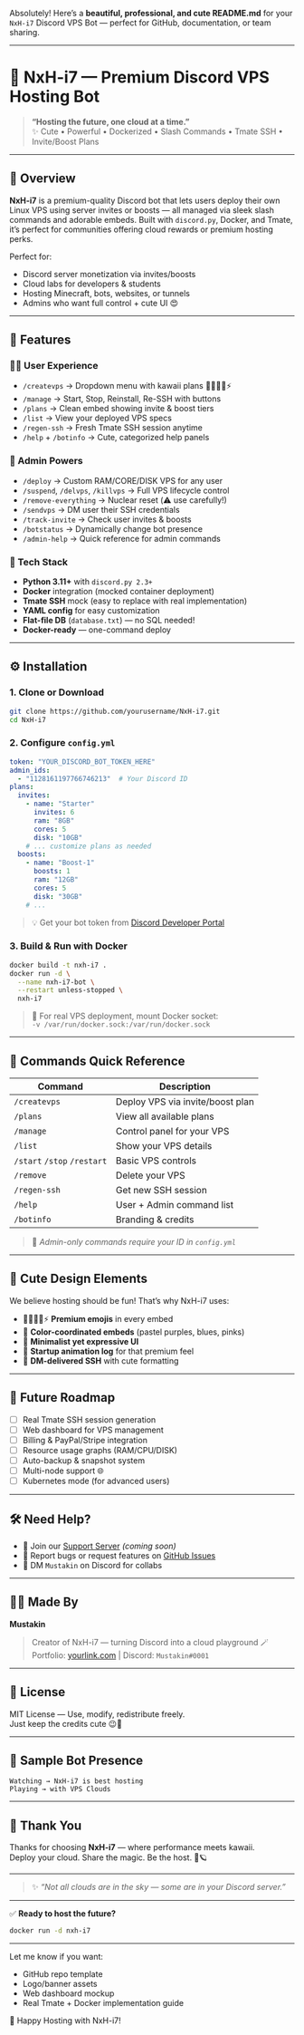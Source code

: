 Absolutely! Here’s a **beautiful, professional, and cute README.md** for your `NxH-i7` Discord VPS Bot — perfect for GitHub, documentation, or team sharing.

---

# 🌸 NxH-i7 — Premium Discord VPS Hosting Bot

> **“Hosting the future, one cloud at a time.”**  
> ✨ Cute • Powerful • Dockerized • Slash Commands • Tmate SSH • Invite/Boost Plans

---

## 🚀 Overview

**NxH-i7** is a premium-quality Discord bot that lets users deploy their own Linux VPS using server invites or boosts — all managed via sleek slash commands and adorable embeds. Built with `discord.py`, Docker, and Tmate, it’s perfect for communities offering cloud rewards or premium hosting perks.

Perfect for:
- Discord server monetization via invites/boosts
- Cloud labs for developers & students
- Hosting Minecraft, bots, websites, or tunnels
- Admins who want full control + cute UI 😍

---

## 🧩 Features

### 🧑‍💻 User Experience
- `/createvps` → Dropdown menu with kawaii plans 🌸✨💎🎀⚡
- `/manage` → Start, Stop, Reinstall, Re-SSH with buttons
- `/plans` → Clean embed showing invite & boost tiers
- `/list` → View your deployed VPS specs
- `/regen-ssh` → Fresh Tmate SSH session anytime
- `/help` + `/botinfo` → Cute, categorized help panels

### 👑 Admin Powers
- `/deploy` → Custom RAM/CORE/DISK VPS for any user
- `/suspend`, `/delvps`, `/killvps` → Full VPS lifecycle control
- `/remove-everything` → Nuclear reset (⚠️ use carefully!)
- `/sendvps` → DM user their SSH credentials
- `/track-invite` → Check user invites & boosts
- `/botstatus` → Dynamically change bot presence
- `/admin-help` → Quick reference for admin commands

### 🐳 Tech Stack
- **Python 3.11+** with `discord.py 2.3+`
- **Docker** integration (mocked container deployment)
- **Tmate SSH** mock (easy to replace with real implementation)
- **YAML config** for easy customization
- **Flat-file DB** (`database.txt`) — no SQL needed!
- **Docker-ready** — one-command deploy

---

## ⚙️ Installation

### 1. Clone or Download

```bash
git clone https://github.com/yourusername/NxH-i7.git
cd NxH-i7
```

### 2. Configure `config.yml`

```yaml
token: "YOUR_DISCORD_BOT_TOKEN_HERE"
admin_ids:
  - "1128161197766746213"  # Your Discord ID
plans:
  invites:
    - name: "Starter"
      invites: 6
      ram: "8GB"
      cores: 5
      disk: "10GB"
    # ... customize plans as needed
  boosts:
    - name: "Boost-1"
      boosts: 1
      ram: "12GB"
      cores: 5
      disk: "30GB"
    # ...
```

> 💡 Get your bot token from [Discord Developer Portal](https://discord.com/developers/applications)

### 3. Build & Run with Docker

```bash
docker build -t nxh-i7 .
docker run -d \
  --name nxh-i7-bot \
  --restart unless-stopped \
  nxh-i7
```

> 🐳 For real VPS deployment, mount Docker socket:  
> `-v /var/run/docker.sock:/var/run/docker.sock`

---

## 📜 Commands Quick Reference

| Command | Description |
|--------|-------------|
| `/createvps` | Deploy VPS via invite/boost plan |
| `/plans` | View all available plans |
| `/manage` | Control panel for your VPS |
| `/list` | Show your VPS details |
| `/start` `/stop` `/restart` | Basic VPS controls |
| `/remove` | Delete your VPS |
| `/regen-ssh` | Get new SSH session |
| `/help` | User + Admin command list |
| `/botinfo` | Branding & credits |

> 👑 *Admin-only commands require your ID in `config.yml`*

---

## 🎀 Cute Design Elements

We believe hosting should be fun! That’s why NxH-i7 uses:

- 🌸✨💎🎀⚡ **Premium emojis** in every embed
- 🎨 **Color-coordinated embeds** (pastel purples, blues, pinks)
- 🖤 **Minimalist yet expressive UI**
- 🚀 **Startup animation log** for that premium feel
- 💫 **DM-delivered SSH** with cute formatting

---

## 🔮 Future Roadmap

- [ ] Real Tmate SSH session generation
- [ ] Web dashboard for VPS management
- [ ] Billing & PayPal/Stripe integration
- [ ] Resource usage graphs (RAM/CPU/DISK)
- [ ] Auto-backup & snapshot system
- [ ] Multi-node support 🌐
- [ ] Kubernetes mode (for advanced users)

---

## 🛠️ Need Help?

- 💬 Join our [Support Server]() *(coming soon)*
- 🐞 Report bugs or request features on [GitHub Issues]()
- 💌 DM `Mustakin` on Discord for collabs

---

## 🧑‍💻 Made By

**Mustakin**  
> Creator of NxH-i7 — turning Discord into a cloud playground 🪄  
> Portfolio: [yourlink.com]() | Discord: `Mustakin#0001`

---

## 📄 License

MIT License — Use, modify, redistribute freely.  
Just keep the credits cute 😉🌸

---

## 🌈 Sample Bot Presence

```
Watching → NxH-i7 is best hosting
Playing → with VPS Clouds
```

---

## 💖 Thank You

Thanks for choosing **NxH-i7** — where performance meets kawaii.  
Deploy your cloud. Share the magic. Be the host. 🚀🪐

---

> ✨ *“Not all clouds are in the sky — some are in your Discord server.”*

---

✅ **Ready to host the future?**  
```bash
docker run -d nxh-i7
```

---

Let me know if you want:
- GitHub repo template
- Logo/banner assets
- Web dashboard mockup
- Real Tmate + Docker implementation guide

💖 Happy Hosting with NxH-i7!
